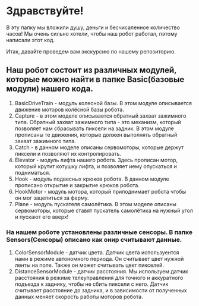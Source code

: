 # Здравствуйте!

В эту папку мы вложили душу, деньги и бесчисаленное количество часов!
Мы очень сильно хотели, чтобы наш робот работал, пэтому написали этот код.

Итак, давайте проведем вам экскурсию по нашему репозиторию.

## Наш робот состоит из различных модулей, которые можно найти в папке Basic(базовые модули) нашего кода.

1. BasicDriveTrain - модуль колесной базы. В этом модуле описывается движение моторов колёсной базы робота.
2. Capture - в этом моделе описывается обратный захват зажимного типа. Обратный захват зажимного типа - это механизм, который позволяет нам сбрасывать пиксели на задник.
   В этом модуле прописаны те движения, которые должен выполнять обратный захват зажимного типа.
3. Catch - в данном моделе описаны сервомоторы, которые держут пиксели и позволяют их контролировать.
4. Elevator - модуль лифта нашего робота. Здесь прописан мотор, который крутит котушку лифта, и позволяет иему опускаться и подниматься.
5. Hook - модуль подвесных крюков робота. В данном модуле прописано открытие и закрытие крюков робота.
6. HookMotor - модуль мотора, который приподнимает робота чтобы он мог зацепиться за ферму.
7. Plane - модуль пускателя самолётика. В этом моделе описаны сервомоторы, которые ставят пускатель самолётика на нужный угол и пускают его вверх!

### На нашем роботе установлены различные сенсоры. В папке Sensors(Сенсоры) описано как онир считывают данные.

1. ColorSensorModule - датчик цвета. Датчик цвета используентся нами в режиме автономного периода. Он считывает цвет нужной ленты на поле. Также он может считывать цвет пикселей.
2. DistanceSensorModule - датчик расстояния. Мы используем датчик расстояния в режиме телеуправления для точного и аккуратного подъезда к заднику, чтобы не сбить пиксели с него.
   Датчик считывает расстояние до задника, и в зависимости от полученных данных меняет скорость работы моторов робота.

